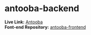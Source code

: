 # antooba-backend 

**Live Link:** [Antooba](https://antooba-mern.netlify.app/)\
**Font-end Repository:** [antooba-frontend](https://github.com/shahnewaz171/antooba-frontend)

